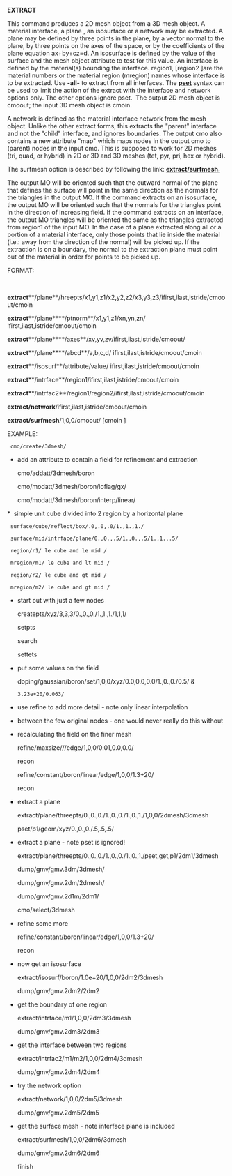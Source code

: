  **EXTRACT**

  This command produces a 2D mesh object from a 3D mesh object. A
  material interface, a plane , an isosurface or a network may be
  extracted. A plane may be defined by three points in the plane, by a
  vector normal to the plane, by three points on the axes of the
  space, or by the coefficients of the plane equation ax+by+cz=d. An
  isosurface is defined by the value of the surface and the mesh
  object attribute to test for this value. An interface is defined by
  the material(s) bounding the interface. region1, 
[region2
]are the
  material numbers or the material region (mregion) names whose
  interface is to be extracted. Use **-all-** to extract from all
  interfaces. The **[pset](../conventions.md)** syntax can be used
  to limit the action of the extract with the interface and network
  options only. The other options ignore pset.  The output 2D mesh
  object is cmoout; the input 3D mesh object is cmoin.
 
  A network is defined as the material interface network from the mesh
  object. Unlike the other extract forms, this extracts the "parent"
  interface and not the "child" interface, and ignores boundaries. The
  output cmo also contains a new attribute "map" which maps nodes in
  the output cmo to (parent) nodes in the input cmo. This is supposed
  to work for 2D meshes (tri, quad, or hybrid) in 2D or 3D and 3D
  meshes (tet, pyr, pri, hex or hybrid).
 
  The surfmesh option is described by following the link:
  **[extract/surfmesh.](dump/EXTRACT_SURFMESH.md)**
 
  The output MO will be oriented such that the outward normal of the
  plane that defines the surface will point in the same direction as
  the normals for the triangles in the output MO. If the command
  extracts on an isosurface, the output MO will be oriented such that
  the normals for the triangles point in the direction of increasing
  field. If the command extracts on an interface, the output MO
  triangles will be oriented the same as the triangles extracted from
  region1 of the input MO. In the case of a plane extracted along all
  or a portion of a material interface, only those points that lie
  inside the material (i.e.: away from the direction of the normal)
  will be picked up. If the extraction is on a boundary, the normal to
  the extraction plane must point out of the material in order for
  points to be picked up.

 FORMAT:

  

 **extract****/plane**/hreepts/x1,y1,z1/x2,y2,z2/x3,y3,z3/ifirst,ilast,istride/cmoout/cmoin

 **extract****/plane****/ptnorm**/x1,y1,z1/xn,yn,zn/
 ifirst,ilast,istride/cmoout/cmoin

 **extract****/plane****/axes**/xv,yv,zv/ifirst,ilast,istride/cmoout/

 **extract****/plane****/abcd**/a,b,c,d/
 ifirst,ilast,istride/cmoout/cmoin

 **extract****/isosurf**/attribute/value/
 ifirst,ilast,istride/cmoout/cmoin

 **extract****/intrface**/region1/ifirst,ilast,istride/cmoout/cmoin

 **extract****/intrfac2**/region1/region2/ifirst,ilast,istride/cmoout/cmoin

 **extract/network**/ifirst,ilast,istride/cmoout/cmoin

 **extract/surfmesh**/1,0,0/cmoout/
[cmoin
]

 EXAMPLE:

     cmo/create/3dmesh/

     
* add an attribute to contain a field for refinement and extraction

     cmo/addatt/3dmesh/boron

     cmo/modatt/3dmesh/boron/ioflag/gx/

     cmo/modatt/3dmesh/boron/interp/linear/

     
*  simple unit cube divided into 2 region by a horizontal plane

     surface/cube/reflect/box/.0,.0,.0/1.,1.,1./

     surface/mid/intrface/plane/0.,0.,.5/1.,0.,.5/1.,1.,.5/

     region/r1/ le cube and le mid /

     mregion/m1/ le cube and lt mid /

     region/r2/ le cube and gt mid /

     mregion/m2/ le cube and gt mid /

     
* start out with just a few nodes

     createpts/xyz/3,3,3/0.,0.,0./1.,1.,1./1,1,1/

     setpts

     search

     settets

     
* put some values on the field

     doping/gaussian/boron/set/1,0,0/xyz/0.0,0.0,0.0/1.,0.,0./0.5/ &

      3.23e+20/0.063/

     
* use refine to add more detail - note only linear interpolation

     
* between the few original nodes - one would never really do this
     without

     
* recalculating the field on the finer mesh

     refine/maxsize///edge/1,0,0/0.01,0.0,0.0/

     recon

     refine/constant/boron/linear/edge/1,0,0/1.3+20/

     recon

     
* extract a plane

     extract/plane/threepts/0.,0.,0./1.,0.,0./1.,0.,1./1,0,0/2dmesh/3dmesh

     pset/p1/geom/xyz/0.,0.,0./.5,.5,.5/

     
* extract a plane - note pset is ignored!

     extract/plane/threepts/0.,0.,0./1.,0.,0./1.,0.,1./pset,get,p1/2dm1/3dmesh

     dump/gmv/gmv.3dm/3dmesh/

     dump/gmv/gmv.2dm/2dmesh/

     dump/gmv/gmv.2d1m/2dm1/

     cmo/select/3dmesh

     
* refine some more

     refine/constant/boron/linear/edge/1,0,0/1.3+20/

     recon

     
* now get an isosurface

     extract/isosurf/boron/1.0e+20/1,0,0/2dm2/3dmesh

     dump/gmv/gmv.2dm2/2dm2

     
* get the boundary of one region

     extract/intrface/m1/1,0,0/2dm3/3dmesh

     dump/gmv/gmv.2dm3/2dm3

     
* get the interface between two regions

     extract/intrfac2/m1/m2/1,0,0/2dm4/3dmesh

     dump/gmv/gmv.2dm4/2dm4

     
* try the network option

     extract/network/1,0,0/2dm5/3dmesh

     dump/gmv/gmv.2dm5/2dm5

     
* get the surface mesh - note interface plane is included

     extract/surfmesh/1,0,0/2dm6/3dmesh

     dump/gmv/gmv.2dm6/2dm6

     finish
